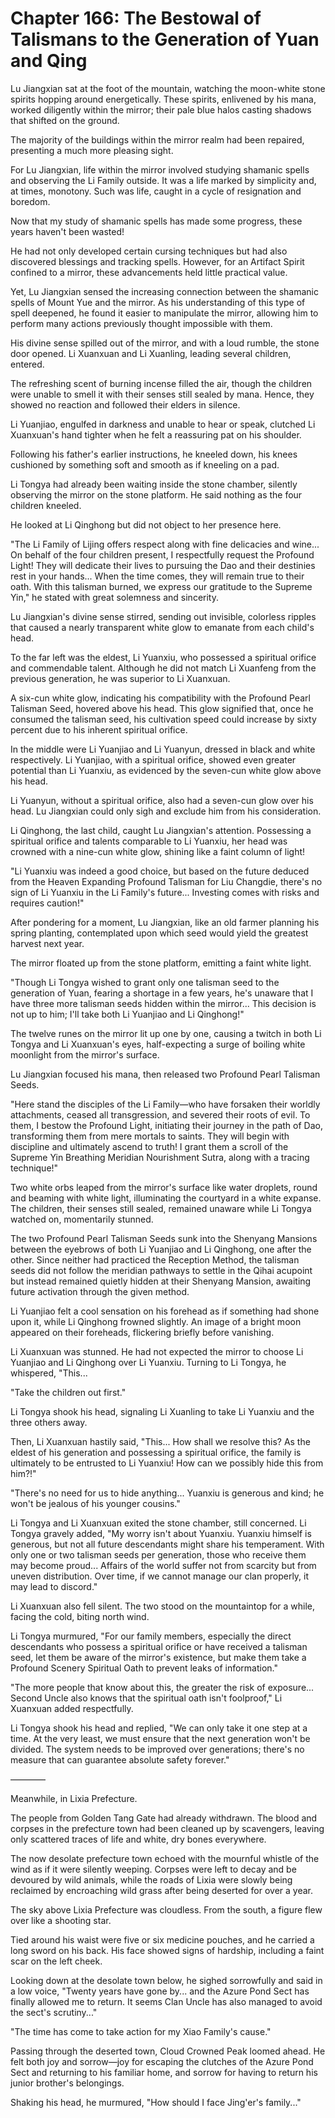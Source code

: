 # Chapter 166: The Bestowal of Talismans to the Generation of Yuan and Qing

Lu Jiangxian sat at the foot of the mountain, watching the moon-white stone spirits hopping around energetically. These spirits, enlivened by his mana, worked diligently within the mirror; their pale blue halos casting shadows that shifted on the ground.

The majority of the buildings within the mirror realm had been repaired, presenting a much more pleasing sight.

For Lu Jiangxian, life within the mirror involved studying shamanic spells and observing the Li Family outside. It was a life marked by simplicity and, at times, monotony. Such was life, caught in a cycle of resignation and boredom.

Now that my study of shamanic spells has made some progress, these years haven't been wasted!

He had not only developed certain cursing techniques but had also discovered blessings and tracking spells. However, for an Artifact Spirit confined to a mirror, these advancements held little practical value.

Yet, Lu Jiangxian sensed the increasing connection between the shamanic spells of Mount Yue and the mirror. As his understanding of this type of spell deepened, he found it easier to manipulate the mirror, allowing him to perform many actions previously thought impossible with them.

His divine sense spilled out of the mirror, and with a loud rumble, the stone door opened. Li Xuanxuan and Li Xuanling, leading several children, entered.

The refreshing scent of burning incense filled the air, though the children were unable to smell it with their senses still sealed by mana. Hence, they showed no reaction and followed their elders in silence.

Li Yuanjiao, engulfed in darkness and unable to hear or speak, clutched Li Xuanxuan's hand tighter when he felt a reassuring pat on his shoulder.

Following his father's earlier instructions, he kneeled down, his knees cushioned by something soft and smooth as if kneeling on a pad.

Li Tongya had already been waiting inside the stone chamber, silently observing the mirror on the stone platform. He said nothing as the four children kneeled.

He looked at Li Qinghong but did not object to her presence here.

"The Li Family of Lijing offers respect along with fine delicacies and wine... On behalf of the four children present, I respectfully request the Profound Light! They will dedicate their lives to pursuing the Dao and their destinies rest in your hands... When the time comes, they will remain true to their oath. With this talisman burned, we express our gratitude to the Supreme Yin," he stated with great solemness and sincerity.

Lu Jiangxian's divine sense stirred, sending out invisible, colorless ripples that caused a nearly transparent white glow to emanate from each child's head.

To the far left was the eldest, Li Yuanxiu, who possessed a spiritual orifice and commendable talent. Although he did not match Li Xuanfeng from the previous generation, he was superior to Li Xuanxuan.

A six-cun white glow, indicating his compatibility with the Profound Pearl Talisman Seed, hovered above his head. This glow signified that, once he consumed the talisman seed, his cultivation speed could increase by sixty percent due to his inherent spiritual orifice.

In the middle were Li Yuanjiao and Li Yuanyun, dressed in black and white respectively. Li Yuanjiao, with a spiritual orifice, showed even greater potential than Li Yuanxiu, as evidenced by the seven-cun white glow above his head.

Li Yuanyun, without a spiritual orifice, also had a seven-cun glow over his head. Lu Jiangxian could only sigh and exclude him from his consideration.

Li Qinghong, the last child, caught Lu Jiangxian's attention. Possessing a spiritual orifice and talents comparable to Li Yuanxiu, her head was crowned with a nine-cun white glow, shining like a faint column of light!

"Li Yuanxiu was indeed a good choice, but based on the future deduced from the Heaven Expanding Profound Talisman for Liu Changdie, there's no sign of Li Yuanxiu in the Li Family's future... Investing comes with risks and requires caution!"

After pondering for a moment, Lu Jiangxian, like an old farmer planning his spring planting, contemplated upon which seed would yield the greatest harvest next year.

The mirror floated up from the stone platform, emitting a faint white light.

"Though Li Tongya wished to grant only one talisman seed to the generation of Yuan, fearing a shortage in a few years, he's unaware that I have three more talisman seeds hidden within the mirror... This decision is not up to him; I'll take both Li Yuanjiao and Li Qinghong!"

The twelve runes on the mirror lit up one by one, causing a twitch in both Li Tongya and Li Xuanxuan's eyes, half-expecting a surge of boiling white moonlight from the mirror's surface.

Lu Jiangxian focused his mana, then released two Profound Pearl Talisman Seeds.

"Here stand the disciples of the Li Family—who have forsaken their worldly attachments, ceased all transgression, and severed their roots of evil. To them, I bestow the Profound Light, initiating their journey in the path of Dao, transforming them from mere mortals to saints. They will begin with discipline and ultimately ascend to truth! I grant them a scroll of the Supreme Yin Breathing Meridian Nourishment Sutra, along with a tracing technique!"

Two white orbs leaped from the mirror's surface like water droplets, round and beaming with white light, illuminating the courtyard in a white expanse. The children, their senses still sealed, remained unaware while Li Tongya watched on, momentarily stunned.

The two Profound Pearl Talisman Seeds sunk into the Shenyang Mansions between the eyebrows of both Li Yuanjiao and Li Qinghong, one after the other. Since neither had practiced the Reception Method, the talisman seeds did not follow the meridian pathways to settle in the Qihai acupoint but instead remained quietly hidden at their Shenyang Mansion, awaiting future activation through the given method.

Li Yuanjiao felt a cool sensation on his forehead as if something had shone upon it, while Li Qinghong frowned slightly. An image of a bright moon appeared on their foreheads, flickering briefly before vanishing.

Li Xuanxuan was stunned. He had not expected the mirror to choose Li Yuanjiao and Li Qinghong over Li Yuanxiu. Turning to Li Tongya, he whispered, "This...

"Take the children out first."

Li Tongya shook his head, signaling Li Xuanling to take Li Yuanxiu and the three others away.

Then, Li Xuanxuan hastily said, "This... How shall we resolve this? As the eldest of his generation and possessing a spiritual orifice, the family is ultimately to be entrusted to Li Yuanxiu! How can we possibly hide this from him?!"

"There's no need for us to hide anything... Yuanxiu is generous and kind; he won't be jealous of his younger cousins."

Li Tongya and Li Xuanxuan exited the stone chamber, still concerned. Li Tongya gravely added, "My worry isn't about Yuanxiu. Yuanxiu himself is generous, but not all future descendants might share his temperament. With only one or two talisman seeds per generation, those who receive them may become proud... Affairs of the world suffer not from scarcity but from uneven distribution. Over time, if we cannot manage our clan properly, it may lead to discord."

Li Xuanxuan also fell silent. The two stood on the mountaintop for a while, facing the cold, biting north wind.

Li Tongya murmured, "For our family members, especially the direct descendants who possess a spiritual orifice or have received a talisman seed, let them be aware of the mirror's existence, but make them take a Profound Scenery Spiritual Oath to prevent leaks of information."

"The more people that know about this, the greater the risk of exposure... Second Uncle also knows that the spiritual oath isn't foolproof," Li Xuanxuan added respectfully.

Li Tongya shook his head and replied, "We can only take it one step at a time. At the very least, we must ensure that the next generation won't be divided. The system needs to be improved over generations; there's no measure that can guarantee absolute safety forever."

————

Meanwhile, in Lixia Prefecture.

The people from Golden Tang Gate had already withdrawn. The blood and corpses in the prefecture town had been cleaned up by scavengers, leaving only scattered traces of life and white, dry bones everywhere.

The now desolate prefecture town echoed with the mournful whistle of the wind as if it were silently weeping. Corpses were left to decay and be devoured by wild animals, while the roads of Lixia were slowly being reclaimed by encroaching wild grass after being deserted for over a year.

The sky above Lixia Prefecture was cloudless. From the south, a figure flew over like a shooting star.

Tied around his waist were five or six medicine pouches, and he carried a long sword on his back. His face showed signs of hardship, including a faint scar on the left cheek.

Looking down at the desolate town below, he sighed sorrowfully and said in a low voice, "Twenty years have gone by... and the Azure Pond Sect has finally allowed me to return. It seems Clan Uncle has also managed to avoid the sect's scrutiny..."

"The time has come to take action for my Xiao Family's cause."

Passing through the deserted town, Cloud Crowned Peak loomed ahead. He felt both joy and sorrow—joy for escaping the clutches of the Azure Pond Sect and returning to his familiar home, and sorrow for having to return his junior brother's belongings.

Shaking his head, he murmured, "How should I face Jing'er's family..."
